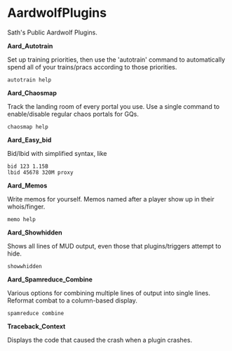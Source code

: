 # AardwolfPlugins
Sath's Public Aardwolf Plugins.

**Aard_Autotrain**

Set up training priorities, then use the 'autotrain' command to automatically spend all of your trains/pracs according to those priorities.

```
autotrain help
```

**Aard_Chaosmap**

Track the landing room of every portal you use. Use a single command to enable/disable regular chaos portals for GQs.

```
chaosmap help
```

**Aard_Easy_bid**

Bid/lbid with simplified syntax, like

```
bid 123 1.15B
lbid 45678 320M proxy
```

**Aard_Memos**

Write memos for yourself. Memos named after a player show up in their whois/finger.

```
memo help
```

**Aard_Showhidden**

Shows all lines of MUD output, even those that plugins/triggers attempt to hide.

```
showwhidden
```

**Aard_Spamreduce_Combine**

Various options for combining multiple lines of output into single lines. Reformat combat to a column-based display.

```
spamreduce combine
```

**Traceback_Context**

Displays the code that caused the crash when a plugin crashes.
